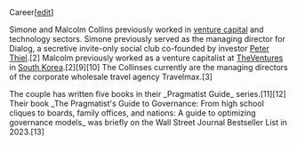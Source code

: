 ##
Career[[edit](/w/index.php?title=Simone\_and\_Malcolm\_Collins&action=edit&section=2
"Edit section: Career")]

Simone and Malcolm Collins previously worked in [venture
capital](/wiki/Venture\_capital "Venture capital") and technology sectors.
Simone previously served as the managing director for Dialog, a secretive
invite-only social club co-founded by investor [Peter Thiel](/wiki/Peter\_Thiel
"Peter Thiel").[2] Malcolm previously worked as a venture capitalist at
[TheVentures](/wiki/TheVentures "TheVentures") in [South
Korea](/wiki/South\_Korea "South Korea").[2][9][10] The Collinses currently are
the managing directors of the corporate wholesale travel agency Travelmax.[3]

The couple has written five books in their \_Pragmatist Guide\_ series.[11][12]
Their book \_The Pragmatist's Guide to Governance: From high school cliques to
boards, family offices, and nations: A guide to optimizing governance models\_
was briefly on the Wall Street Journal Bestseller List in 2023.[13]
